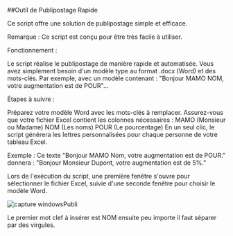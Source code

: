 ##Outil de Publipostage Rapide

Ce script offre une solution de publipostage simple et efficace.

Remarque : Ce script est conçu pour être très facile à utiliser.

Fonctionnement :

Le script réalise le publipostage de manière rapide et automatisée.
Vous avez simplement besoin d'un modèle type au format .docx (Word) et des mots-clés.
Par exemple, avec un modèle contenant : "Bonjour MAMO NOM, votre augmentation est de POUR"...

Étapes à suivre :

Préparez votre modèle Word avec les mots-clés à remplacer.
Assurez-vous que votre fichier Excel contient les colonnes nécessaires :
MAMO (Monsieur ou Madame)
NOM (Les noms)
POUR (Le pourcentage)
En un seul clic, le script générera les lettres personnalisées pour chaque personne de votre tableau Excel.

Exemple : Ce texte "Bonjour MAMO Nom, votre augmentation est de POUR." donnera : "Bonjour Monsieur Dupont, votre augmentation est de 5%."

Lors de l'exécution du script, une première fenêtre s'ouvre pour sélectionner le fichier Excel, suivie d'une seconde fenêtre pour choisir le modèle Word.

![capture windowsPubli](https://github.com/reno7828/Publipostage/assets/72136982/472fc497-e5cd-48d2-af0b-d96505a590aa)

Le premier mot clef à insérer est NOM ensuite peu importe il faut séparer par des virgules.
